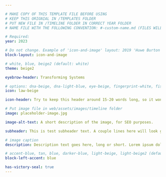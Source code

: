 ```yaml
---

# MAKE COPY OF THIS TEMPLATE FILE BEFORE USING
# KEEP THIS ORIGNIAL IN /TEMPLATES FOLDER
# PUT NEW FILE IN /TIMELINE FOLDER IN CORRECT YEAR FOLDER
# NAME FILE WITH THE FOLLOWING CONVENTION: #-custom-name.md (FILES WILL BE DISPLAYED IN SORTED NUMBER ORDER)

# Required:
year: 2023

# Do not change. Example of 'icon-and-image' layout: 2019 'Huwe Burton' block
block-layout: icon-and-image

# white, blue, beige2 (default: white)
theme: beige2

eyebrow-header: Transforming Systems

# options: dna-beige, dna-light-blue, eye-beige, fingerprint-white, fist-blue, law-beige, law-light-blue, law-white, magnifying-glass-beige, magnifying-glass-light-blue, research-white
icon: law-beige

icon-header: Try to keep this header around 15-20 words long, so it won't over flow the content box. 

# Put image file in web/assets/images/timeline folder
image: placeholder-image.jpg

image-alt-text: A short description of the image, for SEO purposes. 

subheader: This is test subheader text. A couple lines here will look great in the timeline block. Lorem ipsum dolor sit amet consectetur adipisicing elit.

# image caption
description: Description text goes here, long or short. Lorem ipsum dolor sit amet consectetur adipisicing elit. Eum quasi, incidunt, consequatur, nisi quia in tempore sit maxime non ratione cupiditate veritatis id quas illum magnam blanditiis rerum. Laboriosam odit sapiente vel vitae quos tempore ab iure labore eaque excepturi eligendi rem et aliquam nemo ipsum veniam voluptates dicta fuga eveniet officiis perspiciatis consequatur, voluptatem doloribus tenetur. Nemo fugit architecto praesentium ducimus qui similique sunt corporis et laborum, obcaecati, nostrum modi itaque inventore molestias molestiae?

# accent-blue, tan, blue, darker-blue, light-beige, light-beige2 (default: light-beige)
block-left-accent: blue

has-victory-seal: true
---
```

